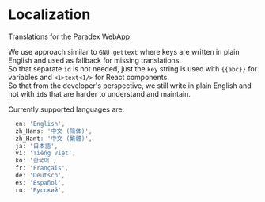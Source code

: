 # Localization

Translations for the Paradex WebApp

We use approach similar to `GNU gettext` where keys are written in plain English and used as fallback for missing translations.<br>
So that separate `id` is not needed, just the `key` string is used with `{{abc}}` for variables and `<1>text<1/>` for React components.<br>
So that from the developer's perspective, we still write in plain English and not with `id`s that are harder to understand and maintain.

Currently supported languages are:

```ts
  en: 'English',
  zh_Hans: '中文 (简体)',
  zh_Hant: '中文 (繁體)',
  ja: '日本語',
  vi: 'Tiếng Việt',
  ko: '한국어',
  fr: 'Français',
  de: 'Deutsch',
  es: 'Español',
  ru: 'Русский',
```
